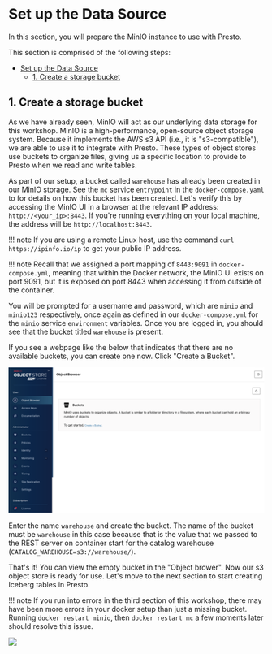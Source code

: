 # Set up the Data Source

In this section, you will prepare the MinIO instance to use with Presto.

This section is comprised of the following steps:

- [Set up the Data Source](#set-up-the-data-source)
  - [1. Create a storage bucket](#1-create-a-storage-bucket)

## 1. Create a storage bucket

As we have already seen, MinIO will act as our underlying data storage for this workshop. MinIO is a high-performance, open-source object storage system. Because it implements the AWS s3 API (i.e., it is "s3-compatible"), we are able to use it to integrate with Presto. These types of object stores use buckets to organize files, giving us a specific location to provide to Presto when we read and write tables.

As part of our setup, a bucket called `warehouse` has already been created in our MinIO storage. See the `mc` service `entrypoint` in the `docker-compose.yaml` to for details on how this bucket has been created. Let's verify this by accessing the MinIO UI in a browser at the relevant IP address: `http://<your_ip>:8443`. If you're running everything on your local machine, the address will be `http://localhost:8443`.

!!! note
    If you are using a remote Linux host, use the command `curl https://ipinfo.io/ip` to get your public IP address.

!!! note
    Recall that we assigned a port mapping of `8443:9091` in `docker-compose.yml`, meaning that within the Docker network, the MinIO UI exists on port 9091, but it is exposed on port 8443 when accessing it from outside of the container.

You will be prompted for a username and password, which are `minio` and `minio123` respectively, once again as defined in our `docker-compose.yml` for the `minio` service `environment` variables. Once you are logged in, you should see that the bucket titled `warehouse` is present.

If you see a webpage like the below that indicates that there are no available buckets, you can create one now. Click "Create a Bucket".

![empty minio](../images/empty-minio.png)

Enter the name `warehouse` and create the bucket. The name of the bucket must be `warehouse` in this case because that is the value that we passed to the REST server on container start for the catalog warehouse (`CATALOG_WAREHOUSE=s3://warehouse/`).

That's it! You can view the empty bucket in the "Object brower". Now our s3 object store is ready for use. Let's move to the next section to start creating Iceberg tables in Presto.

!!! note
    If you run into errors in the third section of this workshop, there may have been more errors in your docker setup than just a missing bucket. Running `docker restart minio`, then `docker restart mc` a few moments later should resolve this issue.

<img src="https://count.asgharlabs.io/count?p=/lab2_presto_iceberg_page">

